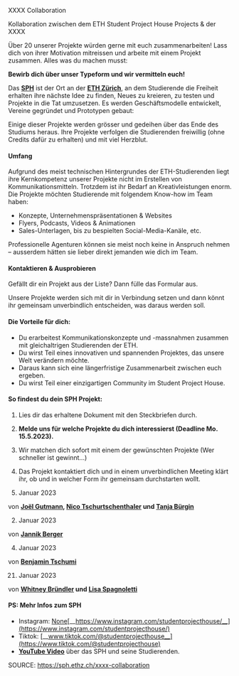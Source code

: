XXXX Collaboration

Kollaboration zwischen dem ETH Student Project House Projects &amp; der XXXX

<p class="align-center">Über 20 unserer Projekte würden gerne mit euch zusammenarbeiten! Lass dich von ihrer Motivation mitreissen und arbeite mit einem Projekt zusammen. Alles was du machen musst:</p>

<p class="align-center"><strong>Bewirb dich über unser Typeform und wir vermitteln euch!</strong></p>

<p class="align-left">Das <a href="https://sph.ethz.ch/about"><strong><span class="drawer purple">SPH</span></strong></a> ist der Ort an der <a href="https://ethz.ch/" rel="noreferrer noopener" target="_blank"><strong><span class="drawer cyan">ETH Zürich</span></strong></a>, an dem Studierende die Freiheit erhalten ihre nächste Idee zu finden, Neues zu kreieren, zu testen und Projekte in die Tat umzusetzen. Es werden Geschäftsmodelle entwickelt, Vereine gegründet und Prototypen gebaut:<br/></p>

<p class="align-left">Einige dieser Projekte werden grösser und gedeihen über das Ende des Studiums heraus. Ihre Projekte verfolgen die Studierenden <span class="drawer yellow">freiwillig (ohne Credits dafür zu erhalten)</span> und mit viel Herzblut. </p>

#### Umfang

Aufgrund des meist technischen Hintergrundes der ETH-Studierenden liegt ihre Kernkompetenz unserer Projekte nicht im Erstellen von Kommunikationsmitteln. Trotzdem ist ihr Bedarf an Kreativleistungen enorm. Die Projekte möchten Studierende mit folgendem Know-how im Team haben:

*   Konzepte, Unternehmenspräsentationen &amp; Websites
*   Flyers, Podcasts, Videos &amp; Animationen
*   Sales-Unterlagen, bis zu bespielten Social-Media-Kanäle, etc.

Professionelle Agenturen können sie meist noch keine in Anspruch nehmen – ausserdem hätten sie lieber direkt jemanden wie dich im Team.

#### Kontaktieren &amp; Ausprobieren

Gefällt dir ein Projekt aus der Liste? Dann fülle das Formular aus.

Unsere Projekte werden sich mit dir in Verbindung setzen und dann könnt ihr gemeinsam unverbindlich entscheiden, was daraus werden soll.

  

#### Die Vorteile für dich:

*   Du erarbeitest Kommunikationskonzepte und -massnahmen zusammen mit gleichaltrigen Studierenden der ETH.
*   Du wirst Teil eines innovativen und spannenden Projektes, das unsere Welt verändern möchte.
*   Daraus kann sich eine längerfristige Zusammenarbeit zwischen euch ergeben.
*   Du wirst Teil einer einzigartigen Community im Student Project House.

  

#### So findest du dein SPH Projekt:

1.   Lies dir das erhaltene Dokument mit den Steckbriefen durch.
2.   __Melde uns für welche Projekte du dich interessierst (Deadline Mo. 15.5.2023).__
3.   Wir matchen dich sofort mit einem der gewünschten Projekte (Wer schneller ist gewinnt...)
4.   Das Projekt kontaktiert dich und in einem unverbindlichen Meeting klärt ihr, ob und in welcher Form ihr gemeinsam <span class="drawer pink">durchstarten</span> wollt.

5. Januar 2023

von __[Joël Gutmann](https://www.digezz.ch/author/joel-gutmann/ "Posts by Joël Gutmann"), [Nico Tschurtschenthaler](https://www.digezz.ch/author/nico-tschurtschenthaler/ "Posts by Nico Tschurtschenthaler") __und__ [Tanja Bürgin](https://www.digezz.ch/author/tanja-buergin/ "Posts by Tanja Bürgin")__  

2. Januar 2023

von [__Jannik Berger__](https://www.digezz.ch/author/jannik-berger/ "Posts by Jannik Berger")  

4. Januar 2023

von [__Benjamin Tschumi__](https://www.digezz.ch/author/benjamin-tschumi/ "Posts by Benjamin Tschumi")

21. Januar 2023

von __[Whitney Bründler](https://www.digezz.ch/author/whitney-bruendler/ "Posts by Whitney Bründler") __und__ [Lisa Spagnoletti](https://www.digezz.ch/author/lisa-spagnoletti/ "Posts by Lisa Spagnoletti")__

#### PS: Mehr Infos zum SPH

*   Instagram: [None](https://www.notion.so/0fbeab320de74526a09df221ad9ef514)[__https://www.instagram.com/studentprojecthouse/__](https://www.instagram.com/studentprojecthouse/)
*   Tiktok: [__www.tiktok.com/@studentprojecthouse__](https://www.tiktok.com/@studentprojecthouse)
*   <a href="https://www.youtube.com/watch?v=x0rlE3MAQJo" rel="noreferrer noopener" target="_blank">__YouTube Video__</a> über das SPH und seine Studierenden.



SOURCE: https://sph.ethz.ch/xxxx-collaboration